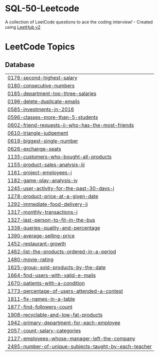 # SQL-50-Leetcode
A collection of LeetCode questions to ace the coding interview! - Created using [LeetHub v2](https://github.com/arunbhardwaj/LeetHub-2.0)

<!---LeetCode Topics Start-->
# LeetCode Topics
## Database
|  |
| ------- |
| [0176-second-highest-salary](https://github.com/Souvik273/SQL-50-Leetcode/tree/master/0176-second-highest-salary) |
| [0180-consecutive-numbers](https://github.com/Souvik273/SQL-50-Leetcode/tree/master/0180-consecutive-numbers) |
| [0185-department-top-three-salaries](https://github.com/Souvik273/SQL-50-Leetcode/tree/master/0185-department-top-three-salaries) |
| [0196-delete-duplicate-emails](https://github.com/Souvik273/SQL-50-Leetcode/tree/master/0196-delete-duplicate-emails) |
| [0585-investments-in-2016](https://github.com/Souvik273/SQL-50-Leetcode/tree/master/0585-investments-in-2016) |
| [0596-classes-more-than-5-students](https://github.com/Souvik273/SQL-50-Leetcode/tree/master/0596-classes-more-than-5-students) |
| [0602-friend-requests-ii-who-has-the-most-friends](https://github.com/Souvik273/SQL-50-Leetcode/tree/master/0602-friend-requests-ii-who-has-the-most-friends) |
| [0610-triangle-judgement](https://github.com/Souvik273/SQL-50-Leetcode/tree/master/0610-triangle-judgement) |
| [0619-biggest-single-number](https://github.com/Souvik273/SQL-50-Leetcode/tree/master/0619-biggest-single-number) |
| [0626-exchange-seats](https://github.com/Souvik273/SQL-50-Leetcode/tree/master/0626-exchange-seats) |
| [1135-customers-who-bought-all-products](https://github.com/Souvik273/SQL-50-Leetcode/tree/master/1135-customers-who-bought-all-products) |
| [1155-product-sales-analysis-iii](https://github.com/Souvik273/SQL-50-Leetcode/tree/master/1155-product-sales-analysis-iii) |
| [1161-project-employees-i](https://github.com/Souvik273/SQL-50-Leetcode/tree/master/1161-project-employees-i) |
| [1182-game-play-analysis-iv](https://github.com/Souvik273/SQL-50-Leetcode/tree/master/1182-game-play-analysis-iv) |
| [1245-user-activity-for-the-past-30-days-i](https://github.com/Souvik273/SQL-50-Leetcode/tree/master/1245-user-activity-for-the-past-30-days-i) |
| [1278-product-price-at-a-given-date](https://github.com/Souvik273/SQL-50-Leetcode/tree/master/1278-product-price-at-a-given-date) |
| [1292-immediate-food-delivery-ii](https://github.com/Souvik273/SQL-50-Leetcode/tree/master/1292-immediate-food-delivery-ii) |
| [1317-monthly-transactions-i](https://github.com/Souvik273/SQL-50-Leetcode/tree/master/1317-monthly-transactions-i) |
| [1327-last-person-to-fit-in-the-bus](https://github.com/Souvik273/SQL-50-Leetcode/tree/master/1327-last-person-to-fit-in-the-bus) |
| [1338-queries-quality-and-percentage](https://github.com/Souvik273/SQL-50-Leetcode/tree/master/1338-queries-quality-and-percentage) |
| [1390-average-selling-price](https://github.com/Souvik273/SQL-50-Leetcode/tree/master/1390-average-selling-price) |
| [1452-restaurant-growth](https://github.com/Souvik273/SQL-50-Leetcode/tree/master/1452-restaurant-growth) |
| [1462-list-the-products-ordered-in-a-period](https://github.com/Souvik273/SQL-50-Leetcode/tree/master/1462-list-the-products-ordered-in-a-period) |
| [1480-movie-rating](https://github.com/Souvik273/SQL-50-Leetcode/tree/master/1480-movie-rating) |
| [1625-group-sold-products-by-the-date](https://github.com/Souvik273/SQL-50-Leetcode/tree/master/1625-group-sold-products-by-the-date) |
| [1664-find-users-with-valid-e-mails](https://github.com/Souvik273/SQL-50-Leetcode/tree/master/1664-find-users-with-valid-e-mails) |
| [1670-patients-with-a-condition](https://github.com/Souvik273/SQL-50-Leetcode/tree/master/1670-patients-with-a-condition) |
| [1773-percentage-of-users-attended-a-contest](https://github.com/Souvik273/SQL-50-Leetcode/tree/master/1773-percentage-of-users-attended-a-contest) |
| [1811-fix-names-in-a-table](https://github.com/Souvik273/SQL-50-Leetcode/tree/master/1811-fix-names-in-a-table) |
| [1877-find-followers-count](https://github.com/Souvik273/SQL-50-Leetcode/tree/master/1877-find-followers-count) |
| [1908-recyclable-and-low-fat-products](https://github.com/Souvik273/SQL-50-Leetcode/tree/master/1908-recyclable-and-low-fat-products) |
| [1942-primary-department-for-each-employee](https://github.com/Souvik273/SQL-50-Leetcode/tree/master/1942-primary-department-for-each-employee) |
| [2057-count-salary-categories](https://github.com/Souvik273/SQL-50-Leetcode/tree/master/2057-count-salary-categories) |
| [2127-employees-whose-manager-left-the-company](https://github.com/Souvik273/SQL-50-Leetcode/tree/master/2127-employees-whose-manager-left-the-company) |
| [2495-number-of-unique-subjects-taught-by-each-teacher](https://github.com/Souvik273/SQL-50-Leetcode/tree/master/2495-number-of-unique-subjects-taught-by-each-teacher) |
<!---LeetCode Topics End-->